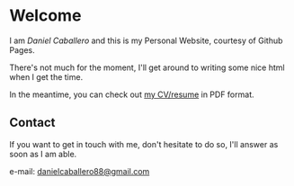 # Welcome

I am *Daniel Caballero* and this is my Personal Website,
courtesy of Github Pages.

There's not much for the moment, I'll get around to writing some nice html when
I get the time.

In the meantime, you can check out [my CV/resume][1] in PDF format.

[1]: https://danielcaballero88.github.io/resume/danielcaballero_resume.pdf

## Contact

If you want to get in touch with me, don't hesitate to do so, I'll answer as
soon as I am able.

e-mail: danielcaballero88@gmail.com

<!--
[Portfolio Page](./fcc/05-PortfPage/PortfPage.html)
-->
